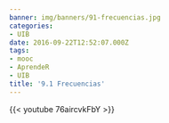```yaml
---
banner: img/banners/91-frecuencias.jpg
categories:
- UIB
date: 2016-09-22T12:52:07.000Z
tags:
- mooc
- AprendeR
- UIB
title: '9.1 Frecuencias'
---
```




{{< youtube 76aircvkFbY >}}
